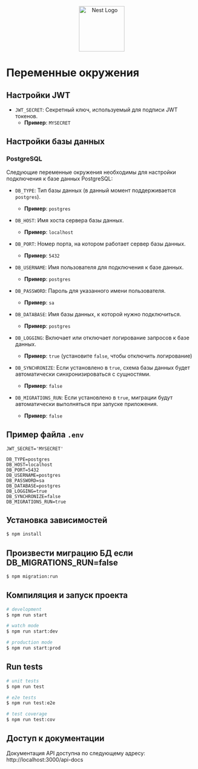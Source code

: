 <p align="center">
  <a href="http://nestjs.com/" target="blank"><img src="https://nestjs.com/img/logo-small.svg" width="120" alt="Nest Logo" /></a>
</p>

# Переменные окружения

## Настройки JWT

- `JWT_SECRET`: Секретный ключ, используемый для подписи JWT токенов.
  - **Пример**: `MYSECRET`

## Настройки базы данных

### PostgreSQL

Следующие переменные окружения необходимы для настройки подключения к базе данных PostgreSQL:

- `DB_TYPE`: Тип базы данных (в данный момент поддерживается `postgres`).
  - **Пример**: `postgres`
  
- `DB_HOST`: Имя хоста сервера базы данных.
  - **Пример**: `localhost`
  
- `DB_PORT`: Номер порта, на котором работает сервер базы данных.
  - **Пример**: `5432`
  
- `DB_USERNAME`: Имя пользователя для подключения к базе данных.
  - **Пример**: `postgres`
  
- `DB_PASSWORD`: Пароль для указанного имени пользователя.
  - **Пример**: `sa`
  
- `DB_DATABASE`: Имя базы данных, к которой нужно подключиться.
  - **Пример**: `postgres`
  
- `DB_LOGGING`: Включает или отключает логирование запросов к базе данных.
  - **Пример**: `true` (установите `false`, чтобы отключить логирование)
  
- `DB_SYNCHRONIZE`: Если установлено в `true`, схема базы данных будет автоматически синхронизироваться с сущностями.
  - **Пример**: `false`
  
- `DB_MIGRATIONS_RUN`: Если установлено в `true`, миграции будут автоматически выполняться при запуске приложения.
  - **Пример**: `false`

## Пример файла `.env`

```plaintext
JWT_SECRET='MYSECRET'

DB_TYPE=postgres
DB_HOST=localhost
DB_PORT=5432
DB_USERNAME=postgres
DB_PASSWORD=sa
DB_DATABASE=postgres
DB_LOGGING=true
DB_SYNCHRONIZE=false
DB_MIGRATIONS_RUN=true
```

## Установка зависимостей

```bash
$ npm install
```

## Произвести миграцию БД если DB_MIGRATIONS_RUN=false

```bash
$ npm migration:run
```

## Компиляция и запуск проекта 

```bash
# development
$ npm run start

# watch mode
$ npm run start:dev

# production mode
$ npm run start:prod
```

## Run tests

```bash
# unit tests
$ npm run test

# e2e tests
$ npm run test:e2e

# test coverage
$ npm run test:cov
```

## Доступ к документации

Документация API доступна по следующему адресу: http://localhost:3000/api-docs
